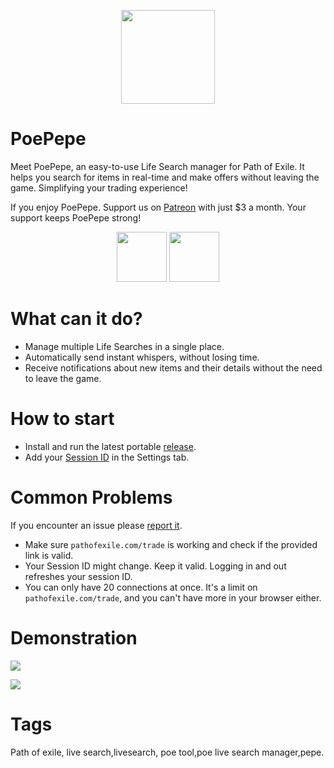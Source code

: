 <meta name="google-site-verification" content="ruLLNqp9tcm6bpMFZAbv1Hx6zvRRjSPct20KWu_Bwzw" />
<p align="center">
   <img src="https://github.com/PoePepe/PoePepe/assets/152653866/28fe2466-a574-44cb-97e2-a65e638f6b21" width="150" height="150">
</p>
<h1>
  PoePepe 
</h1>
<p>
  Meet PoePepe, an easy-to-use Life Search manager for Path of Exile. It helps you search for items in real-time and make offers without leaving the game. Simplifying your trading experience!
</p>

<p>
If you enjoy PoePepe. Support us on <a href="https://www.patreon.com/PoePepe">Patreon</a> with just $3 a month. Your support keeps PoePepe strong!
</p>
<p align="center">
   
   <a href="https://discord.gg/enMrbEZb" target="_blank" rel="nofollow" style="text-decoration: none;">
   <img src="https://github.com/PoePepe/PoePepe/assets/152653866/56af7a6c-3b1e-4f3a-93cc-9818f85fa2b7" width="80" height="80"   style="max-width: 100%;">     </a>
   <a href="https://www.patreon.com/PoePepe">
  <img src="https://github.com/PoePepe/PoePepe/assets/152653866/a5fcf83d-f46a-4eaa-890c-49531ebab9d8" width="80" height="80">
      </a>
      
</p>

<h1>
  What can it do?
</h1>
<ul dir="auto">
  <li>Manage multiple Life Searches in a single place.</li>
  <li>Automatically send instant whispers, without losing time.</li>
  <li>Receive notifications about new items and their details without the need to leave the game.</li>
</ul>
<h1>
  How to start
</h1>
<ul dir="auto">
  <li>Install and run the latest portable <a href="https://github.com/PoePepe/PoePepe/releases">release</a>.</li>
  <li>Add your <a href="https://github.com/PoePepe/PoePepe/wiki/SessionID">Session ID</a> in the Settings tab.</li>
</ul>
<h1>
  Common Problems 
</h1
<p>
  If you encounter an issue please <a href="/nosleepda/PoePepe/issues"> report it</a>.
</p>
  <ul dir="auto">
    <li>Make sure <code>pathofexile.com/trade</code> is working and check if the provided link is valid.</li>
    <li>Your Session ID might change. Keep it valid. Logging in and out refreshes your session ID.</li>
    <li>You can only have 20 connections at once. It's a limit on <code>pathofexile.com/trade</code>, and you can't have more in your browser either.</li>
</ul>
<h1>
  Demonstration
</h1>
<img src="https://github.com/PoePepe/PoePepe/assets/152653866/8b9f2b70-27a9-445a-95d1-40a6cb5e14c5"> </img>
<p align="center">
   
<img src="https://github.com/PoePepe/PoePepe/assets/152653866/c8bab661-f73e-4305-919f-f9b6bed3c087"> </img>
</p>
<h1>
  Tags
</h1
<p>
  Path of exile, live search,livesearch, poe tool,poe live search manager,pepe.
</p>

